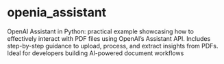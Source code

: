 # openia_assistant
OpenAI Assistant in Python: practical example showcasing how to effectively interact with PDF files using OpenAI’s Assistant API. Includes step-by-step guidance to upload, process, and extract insights from PDFs. Ideal for developers building AI-powered document workflows
